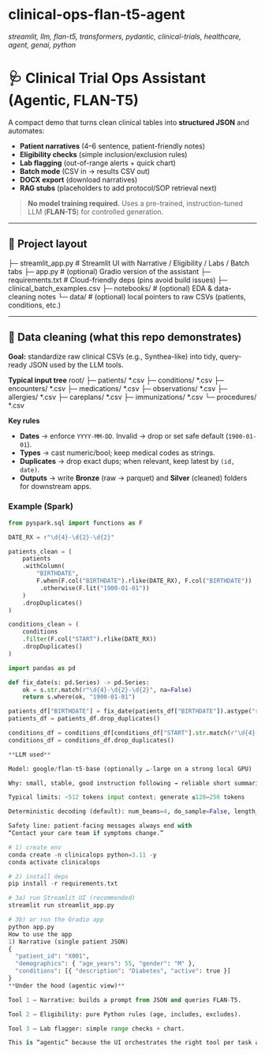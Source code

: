 # clinical-ops-flan-t5-agent
_streamlit, llm, flan-t5, transformers, pydantic, clinical-trials, healthcare, agent, genai, python_

# 🩺 Clinical Trial Ops Assistant (Agentic, FLAN-T5)

A compact demo that turns clean clinical tables into **structured JSON** and automates:

- **Patient narratives** (4–6 sentence, patient-friendly notes)
- **Eligibility checks** (simple inclusion/exclusion rules)
- **Lab flagging** (out-of-range alerts + quick chart)
- **Batch mode** (CSV in → results CSV out)
- **DOCX export** (download narratives)
- **RAG stubs** (placeholders to add protocol/SOP retrieval next)

> **No model training required.** Uses a pre-trained, instruction-tuned LLM (**FLAN-T5**) for controlled generation.

---

## 🧱 Project layout
├─ streamlit_app.py # Streamlit UI with Narrative / Eligibility / Labs / Batch tabs
├─ app.py # (optional) Gradio version of the assistant
├─ requirements.txt # Cloud-friendly deps (pins avoid build issues)
├─ clinical_batch_examples.csv
├─ notebooks/ # (optional) EDA & data-cleaning notes
└─ data/ # (optional) local pointers to raw CSVs (patients, conditions, etc.)

---

## 🧼 Data cleaning (what this repo demonstrates)

**Goal:** standardize raw clinical CSVs (e.g., Synthea-like) into tidy, query-ready JSON used by the LLM tools.

**Typical input tree**
root/
├─ patients/ *.csv
├─ conditions/ *.csv
├─ encounters/ *.csv
├─ medications/ *.csv
├─ observations/ *.csv
├─ allergies/ *.csv
├─ careplans/ *.csv
├─ immunizations/ *.csv
└─ procedures/ *.csv


**Key rules**
- **Dates** → enforce `YYYY-MM-DD`. Invalid → drop or set safe default (`1900-01-01`).
- **Types** → cast numeric/bool; keep medical codes as strings.
- **Duplicates** → drop exact dups; when relevant, keep latest by `(id, date)`.
- **Outputs** → write **Bronze** (raw → parquet) and **Silver** (cleaned) folders for downstream apps.

### Example (Spark)
```python
from pyspark.sql import functions as F

DATE_RX = r"\d{4}-\d{2}-\d{2}"

patients_clean = (
    patients
    .withColumn(
        "BIRTHDATE",
        F.when(F.col("BIRTHDATE").rlike(DATE_RX), F.col("BIRTHDATE"))
         .otherwise(F.lit("1900-01-01"))
    )
    .dropDuplicates()
)

conditions_clean = (
    conditions
    .filter(F.col("START").rlike(DATE_RX))
    .dropDuplicates()
)

import pandas as pd

def fix_date(s: pd.Series) -> pd.Series:
    ok = s.str.match(r"\d{4}-\d{2}-\d{2}", na=False)
    return s.where(ok, "1900-01-01")

patients_df["BIRTHDATE"] = fix_date(patients_df["BIRTHDATE"]).astype("string")
patients_df = patients_df.drop_duplicates()

conditions_df = conditions_df[conditions_df["START"].str.match(r"\d{4}-\d{2}-\d{2}", na=False)]
conditions_df = conditions_df.drop_duplicates()

**LLM used**

Model: google/flan-t5-base (optionally …-large on a strong local GPU)

Why: small, stable, good instruction following → reliable short summaries

Typical limits: ~512 tokens input context; generate ≤128–256 tokens

Deterministic decoding (default): num_beams=4, do_sample=False, length_penalty=0.9, no_repeat_ngram_size=3

Safety line: patient-facing messages always end with
“Contact your care team if symptoms change.”

# 1) create env
conda create -n clinicalops python=3.11 -y
conda activate clinicalops

# 2) install deps
pip install -r requirements.txt

# 3a) run Streamlit UI (recommended)
streamlit run streamlit_app.py

# 3b) or run the Gradio app
python app.py
How to use the app
1) Narrative (single patient JSON)
{
  "patient_id": "X001",
  "demographics": { "age_years": 55, "gender": "M" },
  "conditions": [{ "description": "Diabetes", "active": true }]
}
**Under the hood (agentic view)**

Tool 1 — Narrative: builds a prompt from JSON and queries FLAN-T5.

Tool 2 — Eligibility: pure Python rules (age, includes, excludes).

Tool 3 — Lab flagger: simple range checks + chart.

This is “agentic” because the UI orchestrates the right tool per task and enforces prompt discipline (no free-form model chatter).
